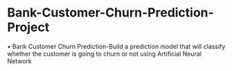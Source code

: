 # Bank-Customer-Churn-Prediction-Project
•	Bank Customer Churn Prediction-Build a prediction model that will classify whether the customer is going to churn or not using Artificial Neural Network 
